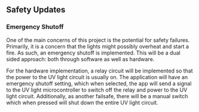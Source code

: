 ## Safety Updates

### Emergency Shutoff
One of the main concerns of this project is the potential for safety failures. Primarily, it is a concern that the lights might possibly overheat and start a fire.
As such, an emergency shutoff is implemented. This will be a dual sided approach: both through software as well as hardware.


For the hardware implementation, a relay circuit will be implemented so that the power to the UV light circuit is usually on. 
The application will have an emergency shutoff setting, which when selected, the app will send a signal to the UV light microcontroller
to switch off the relay and power to the UV light circuit. Additionally, as another failsafe, there will be a manual switch which when pressed will shut down the
entire UV light circuit.


